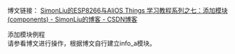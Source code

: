 博文链接：
[SimonLiu的ESP8266与AliOS Things 学习教程系列之七：添加模块(components) - SimonLiu的博客 - CSDN博客](https://blog.csdn.net/toopoo/article/details/87861801)

添加模块例程<br>
请参看博文进行操作，根据博文自行建立info_a模块。